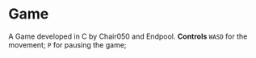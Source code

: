 # Game
A Game developed in C by Chair050 and Endpool.
**Controls**
```WASD``` for the movement;
```P``` for pausing the game;

